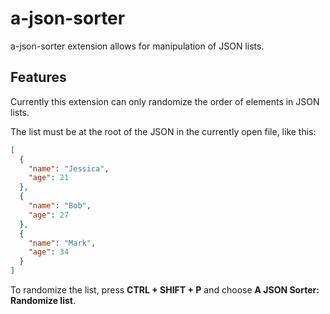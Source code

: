 # a-json-sorter

a-json-sorter extension allows for manipulation of JSON lists.

## Features

Currently this extension can only randomize the order of elements in JSON lists.

The list must be at the root of the JSON in the currently open file, like this:
```JSON
[
  {
    "name": "Jessica",
    "age": 21
  },
  {
    "name": "Bob",
    "age": 27
  },
  {
    "name": "Mark",
    "age": 34
  }
]
```

To randomize the list, press **CTRL + SHIFT + P** and choose **A JSON Sorter: Randomize list**.
